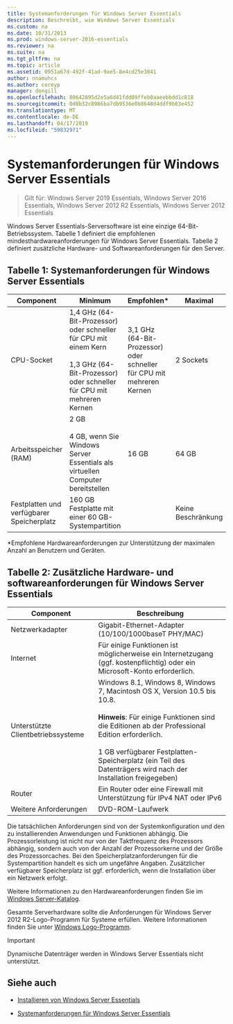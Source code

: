 ```yaml
---
title: Systemanforderungen für Windows Server Essentials
description: Beschreibt, wie Windows Server Essentials
ms.custom: na
ms.date: 10/31/2013
ms.prod: windows-server-2016-essentials
ms.reviewer: na
ms.suite: na
ms.tgt_pltfrm: na
ms.topic: article
ms.assetid: 0951a67d-492f-41ad-9ae5-8e4cd25e3041
author: nnamuhcs
ms.author: coreyp
manager: dongill
ms.openlocfilehash: 80642895d2e5a6d41fdd09ffeb0aaeebbdd1c818
ms.sourcegitcommit: 0d0b32c8986ba7db9536e0b8648d4ddf9b03e452
ms.translationtype: MT
ms.contentlocale: de-DE
ms.lasthandoff: 04/17/2019
ms.locfileid: "59832971"
---
```

# <a name="system-requirements-for-windows-server-essentials"></a>Systemanforderungen für Windows Server Essentials

>Gilt für: Windows Server 2019 Essentials, Windows Server 2016 Essentials, Windows Server 2012 R2 Essentials, Windows Server 2012 Essentials 
  
  Windows Server Essentials-Serversoftware ist eine einzige 64-Bit-Betriebssystem. Tabelle 1 definiert die empfohlenen mindesthardwareanforderungen für Windows Server Essentials. Tabelle 2 definiert zusätzliche Hardware- und Softwareanforderungen für den Server.  
    
  
## <a name="table-1-system-requirements-for-windows-server-essentials"></a>Tabelle 1: Systemanforderungen für Windows Server Essentials  
  
|Component|Minimum|Empfohlen*|Maximal|  
|---------------|-------------|-------------------|-------------|  
|CPU-Socket|1,4 GHz (64-Bit-Prozessor) oder schneller für CPU mit einem Kern<br /><br /> 1,3 GHz (64-Bit-Prozessor) oder schneller für CPU mit mehreren Kernen|3,1 GHz (64-Bit-Prozessor) oder schneller für CPU mit mehreren Kernen|2 Sockets|  
|Arbeitsspeicher (RAM)|2 GB<br /><br /> 4 GB, wenn Sie Windows Server Essentials als virtuellen Computer bereitstellen|16 GB|64 GB|  
|Festplatten und verfügbarer Speicherplatz|160 GB Festplatte mit einer 60 GB-Systempartition||Keine Beschränkung|  
  
 *Empfohlene Hardwareanforderungen zur Unterstützung der maximalen Anzahl an Benutzern und Geräten.  
  
## <a name="table-2-additional-hardware-and-software-requirements-for-windows-server-essentials"></a>Tabelle 2: Zusätzliche Hardware- und softwareanforderungen für Windows Server Essentials  
  
|Component|Beschreibung|  
|---------------|-----------------|  
|Netzwerkadapter|Gigabit-Ethernet-Adapter (10/100/1000baseT PHY/MAC)|  
|Internet|Für einige Funktionen ist möglicherweise ein Internetzugang (ggf. kostenpflichtig) oder ein Microsoft-Konto erforderlich.|  
|Unterstützte Clientbetriebssysteme|Windows 8.1, Windows 8, Windows 7, Macintosh OS X, Version 10.5 bis 10.8.<br /><br /> **Hinweis**: Für einige Funktionen sind die Editionen ab der Professional Edition erforderlich.<br /><br /> 1 GB verfügbarer Festplatten-Speicherplatz (ein Teil des Datenträgers wird nach der Installation freigegeben)|  
|Router|Ein Router oder eine Firewall mit Unterstützung für IPv4 NAT oder IPv6|  
|Weitere Anforderungen|DVD-ROM-Laufwerk|  
  
 Die tatsächlichen Anforderungen sind von der Systemkonfiguration und den zu installierenden Anwendungen und Funktionen abhängig. Die Prozessorleistung ist nicht nur von der Taktfrequenz des Prozessors abhängig, sondern auch von der Anzahl der Prozessorkerne und der Größe des Prozessorcaches. Bei den Speicherplatzanforderungen für die Systempartition handelt es sich um ungefähre Angaben. Zusätzlicher verfügbarer Speicherplatz ist ggf. erforderlich, wenn die Installation über ein Netzwerk erfolgt.  
  
 Weitere Informationen zu den Hardwareanforderungen finden Sie im [Windows Server-Katalog](http://www.windowsservercatalog.com/).  
  
 Gesamte Serverhardware sollte die Anforderungen für Windows Server 2012 R2-Logo-Programm für Systeme erfüllen. Weitere Informationen finden Sie unter [Windows Logo-Programm](https://msdn.microsoft.com/windows/hardware/gg487403.aspx).  

> [!IMPORTANT]
> Dynamische Datenträger werden in Windows Server Essentials nicht unterstützt.

## <a name="see-also"></a>Siehe auch  
 
-   [Installieren von Windows Server Essentials](../install/Install-Windows-Server-Essentials.md)  
  
-   [Systemanforderungen für Windows Server Essentials](system-requirements.md)



